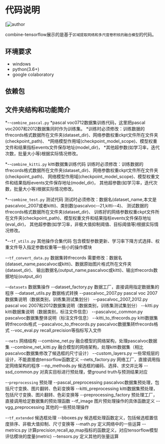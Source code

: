 代码说明
======

[![author](maohye)

combine-tensorflow展示的是基于`区域提取网络和多尺度卷积核的融合模型`的代码。

环境要求
-----------------
* windows
* python(3.6+)
* google colaboratory

依赖包
-----------------


文件夹结构和功能简介
-----------------

*--`combine_pascal.py`
    *pascal voc0712数据集训练代码，这里把pascal voc2007和2012数据集同时作为训练集。
    *训练时必须修改：训练数据的tfrecords格式数据所在文件夹(dataset_dir)、网络参数权重ckpt文件所在文件夹(checkpoint_path)、
    *网络模型作用域(checkpoint_model_scope)、模型权重文件和结果指标events文件保存地址(model_dir)，
    *其他超参数(如学习率，迭代次数，批量大小等)根据实际情况修改。

*--`combine_kitti.py` 
    kitti数据集训练代码
    训练时必须修改：训练数据的tfrecords格式数据所在文件夹(dataset_dir)、网络参数权重ckpt文件所在文件夹(checkpoint_path)、
    网络模型作用域(checkpoint_model_scope)、模型权重文件和结果指标events文件保存地址(model_dir)，
    其他超参数(如学习率，迭代次数，批量大小等)根据实际情况修改。

*--`combine_test.py`
    测试代码
    测试时必须修改：数据名(dataset_name,本文是pascalvoc_2007或者kitti)、类别数(pascalvoc--21,kitti--4)、
    测试数据的tfrecords格式数据所在文件夹(dataset_dir)、
    训练好的网络参数权重ckpt文件所在文件夹(checkpoint_path)、模型权重文件和结果指标events文件保存地址(eval_dir)，
    其他超参数(如学习率，非极大值抑制阈值、目标阈值等)根据实际情况修改。

*--`tf_utils.py`
    其他操作合集代码
    包含模型参数更新、学习率下降方式选择、权重文件导入指定参数权重等一些小的操作模块

--`tf_convert_data.py`
    数据集转tfrecords
    需要修改：数据名(dataset_name,pascalvoc或kitti)、数据原始图片格式所在文件夹(dataset_dir)、
    输出数据名(output_name,pascalvoc或kitti)、输出tfrecords数据地址(output_dir)

--`datasets`  数据集操作
    --dataset_factory.py  数据工厂，直接调用指定数据集的程序
    --dataset_utils.py  数据格式转换
    --pascalvoc_2007.py  pascal voc 2007数据集说明（数据类别，训练集测试集划分）
    --pascalvoc_2007_2012.py pascal voc 2007和2012数据集说明（数据类别，训练集测试集划分）
    --kitti.py  kitti数据集说明（数据类别，标注文件信息）
    --pascalvoc_common.py pascalvoc数据集整体说明（标注文件信息）
    --kitti_to_tfrecords.py  kitti数据集转tfrecords格式
    --pascalvoc_to_tfrecords.py  pascalvoc数据集转tfrecords格式
    --voc_eval.py  recall,precision等指标写入文件
  
--`nets`  网络结构
    --combine_net.py  融合模型的网络架构，处理pascalvoc数据集
    --combine_net_kitti.py  融合模型的网络架构，处理kitti数据集（相比pascalvoc数据集修改了候选框的尺寸设计）
    --custom_layers.py  一些常规层的设计，不能直接由tensorflow函数定义
    --nets_factory.py  网络工厂，直接调用指定网络架构的程序
    --np_methods.py  候选框的编码、选择、求交并比等
    --ssd_common.py  对真实目标进行预处理，使ground truth与预测结果对应
  
--`preprocessing` 预处理
    --pascal_preprocessing  pascalvoc数据集预处理，包括尺寸变换、图片翻转、色彩变换等
    --kitti_preprocessing  kitti数据集预处理，包括尺寸变换、图片翻转、色彩变换等
    --preprocessing_factory  预处理工厂，直接调用给定数据集的预处理函数
    --tf_image  图片预处理操作的具体函数定义
    --vgg_preprocessing  其他的一些预处理操作
  
--`tf_extended`  候选框处理
    --bboxes.py  候选框处理函数定义，包括候选框置信度排序、非极大值抑制、尺寸变换等
    --math.py  定义网络中的一些运算
    --metrics.py  计算precision,recall,ap,map指标的函数定义，对应tensorflow模型评估模块的度量(metric)
    --tensors.py  定义其他的张量运算

